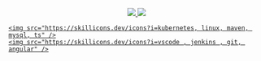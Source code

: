 
<p align="center">
  <a href="https://skillicons.dev">
    <img src="https://skillicons.dev/icons?i=js,html,css,java,docker " />
    <img src="https://skillicons.dev/icons?i=aws, github, gitlab, idea, jquery" />
 
    
  </a>
</p>

<p align="left">
  <a href="https://skillicons.dev">

    <img src="https://skillicons.dev/icons?i=kubernetes, linux, maven, mysql, ts" />
    <img src="https://skillicons.dev/icons?i=vscode , jenkins , git, angular" />
    
  </a>
</p>

